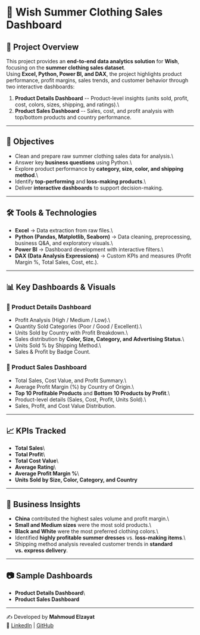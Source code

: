# 👗 Wish Summer Clothing Sales Dashboard

## 📌 Project Overview

This project provides an **end-to-end data analytics solution** for
**Wish**, focusing on the **summer clothing sales dataset**.\
Using **Excel, Python, Power BI, and DAX**, the project highlights
product performance, profit margins, sales trends, and customer behavior
through two interactive dashboards:

1.  **Product Details Dashboard** -- Product-level insights (units sold,
    profit, cost, colors, sizes, shipping, and ratings).\
2.  **Product Sales Dashboard** -- Sales, cost, and profit analysis with
    top/bottom products and country performance.

------------------------------------------------------------------------

## 🎯 Objectives

-   Clean and prepare raw summer clothing sales data for analysis.\
-   Answer key **business questions** using Python.\
-   Explore product performance by **category, size, color, and shipping
    method**.\
-   Identify **top-performing** and **loss-making products**.\
-   Deliver **interactive dashboards** to support decision-making.

------------------------------------------------------------------------

## 🛠️ Tools & Technologies

-   **Excel** → Data extraction from raw files.\
-   **Python (Pandas, Matplotlib, Seaborn)** → Data cleaning,
    preprocessing, business Q&A, and exploratory visuals.\
-   **Power BI** → Dashboard development with interactive filters.\
-   **DAX (Data Analysis Expressions)** → Custom KPIs and measures
    (Profit Margin %, Total Sales, Cost, etc.).

------------------------------------------------------------------------

## 📊 Key Dashboards & Visuals

### 🔹 Product Details Dashboard

-   Profit Analysis (High / Medium / Low).\
-   Quantity Sold Categories (Poor / Good / Excellent).\
-   Units Sold by Country with Profit Breakdown.\
-   Sales distribution by **Color, Size, Category, and Advertising
    Status**.\
-   Units Sold % by Shipping Method.\
-   Sales & Profit by Badge Count.

### 🔹 Product Sales Dashboard

-   Total Sales, Cost Value, and Profit Summary.\
-   Average Profit Margin (%) by Country of Origin.\
-   **Top 10 Profitable Products** and **Bottom 10 Products by
    Profit**.\
-   Product-level details (Sales, Cost, Profit, Units Sold).\
-   Sales, Profit, and Cost Value Distribution.

------------------------------------------------------------------------

## 📈 KPIs Tracked

-   **Total Sales**\
-   **Total Profit**\
-   **Total Cost Value**\
-   **Average Rating**\
-   **Average Profit Margin %**\
-   **Units Sold by Size, Color, Category, and Country**

------------------------------------------------------------------------

## 🚀 Business Insights

-   **China** contributed the highest sales volume and profit margin.\
-   **Small and Medium sizes** were the most sold products.\
-   **Black and White** were the most preferred clothing colors.\
-   Identified **highly profitable summer dresses** vs. **loss-making
    items**.\
-   Shipping method analysis revealed customer trends in **standard
    vs. express delivery**.

------------------------------------------------------------------------

## 📷 Sample Dashboards

-   **Product Details Dashboard**\
-   **Product Sales Dashboard**

------------------------------------------------------------------------

✍️ Developed by **Mahmoud Elzayat**\
🔗 [LinkedIn](https://www.linkedin.com/in/mahmoud-elzayat-data-analysis)
\| [GitHub](https://github.com/M-Elzayat)
